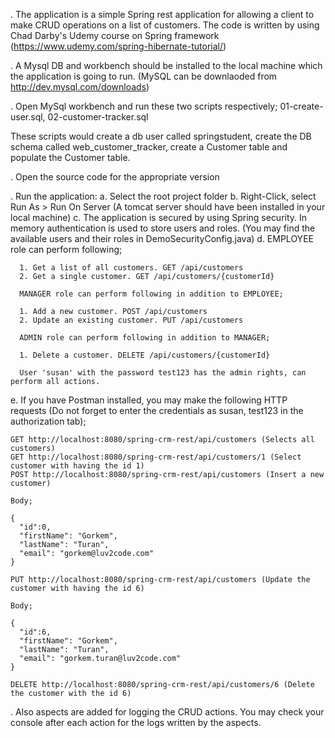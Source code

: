 . The application is a simple Spring rest application for allowing a client to make CRUD operations on a list of customers.
The code is written by using Chad Darby's Udemy course on Spring framework (https://www.udemy.com/spring-hibernate-tutorial/)

. A Mysql DB and workbench should be installed to the local machine which the application is going to run. (MySQL can be 
downlaoded from http://dev.mysql.com/downloads)

. Open MySql workbench and run these two scripts respectively; 
    01-create-user.sql, 
    02-customer-tracker.sql

These scripts would create a db user called springstudent, create the DB schema called web_customer_tracker, 
create a Customer table and populate the Customer table.

. Open the source code for the appropriate version

. Run the application: 
   a. Select the root project folder
   b. Right-Click, select Run As > Run On Server (A tomcat server should have been installed in your local machine)
   c. The application is secured by using Spring security. In memory authentication is used to store users and roles.
    (You may find the available users and their roles in DemoSecurityConfig.java)
   d. EMPLOYEE role can perform following;
   
      1. Get a list of all customers. GET /api/customers
      2. Get a single customer. GET /api/customers/{customerId}
      
      MANAGER role can perform following in addition to EMPLOYEE;
      
      1. Add a new customer. POST /api/customers
      2. Update an existing customer. PUT /api/customers
      
      ADMIN role can perform following in addition to MANAGER;
      
      1. Delete a customer. DELETE /api/customers/{customerId}
  
      User 'susan' with the password test123 has the admin rights, can perform all actions.
  
     
   e. If you have Postman installed, you may make the following HTTP requests (Do not forget to enter the credentials as
   susan, test123 in the authorization tab); 
   
   
    GET http://localhost:8080/spring-crm-rest/api/customers (Selects all customers)
    GET http://localhost:8080/spring-crm-rest/api/customers/1 (Select customer with having the id 1)
    POST http://localhost:8080/spring-crm-rest/api/customers (Insert a new customer)
   
    Body;
   
    {
   	  "id":0,
      "firstName": "Gorkem",
      "lastName": "Turan",
      "email": "gorkem@luv2code.com"
    }
   
    PUT http://localhost:8080/spring-crm-rest/api/customers (Update the customer with having the id 6)
      
    Body;
    
    {
      "id":6,
      "firstName": "Gorkem",
      "lastName": "Turan",
      "email": "gorkem.turan@luv2code.com"
    }
    
    DELETE http://localhost:8080/spring-crm-rest/api/customers/6 (Delete the customer with the id 6)
   
. Also aspects are added for logging the CRUD actions. You may check your console after each action for
the logs written by the aspects.

